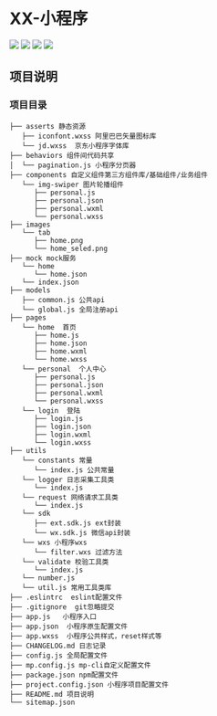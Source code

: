 # XX-小程序

<p align="left">
  <img src="https://img.shields.io/badge/build-passing-brightgreen">
  <img src="https://img.shields.io/badge/npm-v6.14.8-blue">
  <img src="https://img.shields.io/badge/license-MIT-green">
  <img src="https://img.shields.io/badge/timline-1020463787-9cf">
</p>

## 项目说明

### 项目目录

```
├── asserts 静态资源
   ├── iconfont.wxss 阿里巴巴矢量图标库
   └── jd.wxss  京东小程序字体库
├── behaviors 组件间代码共享
│  └── pagination.js 小程序分页器
├── components 自定义组件第三方组件库/基础组件/业务组件
   └── img-swiper 图片轮播组件
      ├── personal.js
      ├── personal.json
      ├── personal.wxml
      └── personal.wxss
├── images
   └── tab
      ├── home.png
      └── home_seled.png
├── mock mock服务
   └── home
      └── home.json
   └── index.json 
├── models
   ├── common.js 公共api
   └── global.js 全局注册api
├── pages  
   └── home  首页
      ├── home.js
      ├── home.json
      ├── home.wxml
      └── home.wxss
   └── personal  个人中心
      ├── personal.js
      ├── personal.json
      ├── personal.wxml
      └── personal.wxss
   └── login  登陆
      ├── login.js
      ├── login.json
      ├── login.wxml
      └── login.wxss
├── utils
   └── constants 常量
      └── index.js 公共常量
   └── logger 日志采集工具类
      └── index.js
   └── request 网络请求工具类
      └── index.js
   └── sdk
      ├── ext.sdk.js ext封装
      └── wx.sdk.js 微信api封装
   └── wxs 小程序wxs
      └── filter.wxs 过滤方法
   └── validate 校验工具类
      └── index.js
   └── number.js 
   └── util.js 常用工具类库
├── .eslintrc  eslint配置文件
├── .gitignore  git忽略提交
├── app.js   小程序入口
├── app.json  小程序原生配置文件
├── app.wxss  小程序公共样式，reset样式等
├── CHANGELOG.md 日志记录
├── config.js 全局配置文件
├── mp.config.js mp-cli自定义配置文件
├── package.json npm配置文件
├── project.config.json 小程序项目配置文件
├── README.md 项目说明
└── sitemap.json
```
